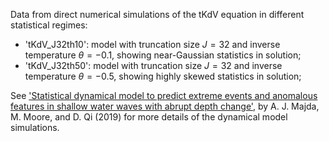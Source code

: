 Data from direct numerical simulations of the tKdV equation in different statistical regimes:

* 'tKdV_J32th10': model with truncation size $J=32$ and inverse temperature $\theta = -0.1$, showing near-Gaussian statistics in solution;
* 'tKdV_J32th50': model with truncation size $J=32$ and inverse temperature $\theta = -0.5$, showing highly skewed statistics in solution;

See ['Statistical dynamical model to predict extreme events and anomalous features in shallow water waves with abrupt depth change'](https://www.pnas.org/content/116/10/3982), by  A. J. Majda, M. Moore, and D. Qi (2019) for more details of the dynamical model simulations.
